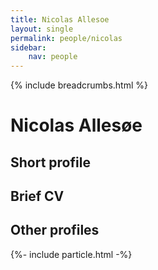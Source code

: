 ```yaml
---
title: Nicolas Allesoe
layout: single
permalink: people/nicolas
sidebar:
    nav: people
---
```


{% include breadcrumbs.html %}
<br>

# Nicolas Allesøe

## Short profile



## Brief CV


## Other profiles

<script></script>
{%- include particle.html -%}


<div class="imageright" id="particles-js"></div>
<div id="particles-js1" class="imageleft"></div>  